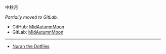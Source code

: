 中秋月

*Partially moved to GitLab.*

* GitHub: [MidAutumnMoon](https://github.com/MidAutumnMoon/)
* GitLab: [MidAutumnMoon](https://gitlab.com/MidAutumnMoon/)

---

* [Nuran the Dotfiles](https://gitlab.com/MidAutumnMoon/dotfiles)

